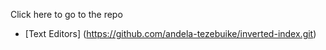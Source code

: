 Click here to go to the repo

- [Text Editors]
(https://github.com/andela-tezebuike/inverted-index.git)